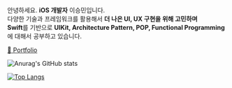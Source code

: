 안녕하세요. **iOS 개발자** 이승민입니다.  
다양한 기술과 프레임워크를 활용해서 **더 나은 UI, UX 구현을 위해 고민하며**  
**Swift**를 기반으로 **UIKit, Architecture Pattern, POP, Functional Programming**에 대해서 공부하고 있습니다.

[📄 Portfolio](https://minny27.notion.site/Will-143d9c35334b4ce7952186d639844e03)

![Anurag's GitHub stats](https://github-readme-stats.vercel.app/api?username=Minny27&show_icons=true&theme=dracula)

[![Top Langs](https://github-readme-stats.vercel.app/api/top-langs/?username=Minny27&layout=compact)](https://github.com/anuraghazra/github-readme-stats)
